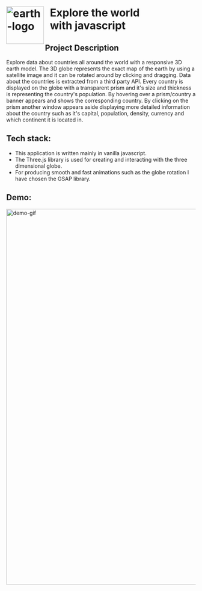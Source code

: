 
<h1><img src="https://user-images.githubusercontent.com/74594156/163781965-5c00e29c-55a7-4e6b-95cc-ebdaf1849f1e.png" align="left" alt="earth-logo" width="100">&nbsp; Explore the world<br />&nbsp; with javascript</h1> 

## Project Description

Explore data about countries all around the world with a responsive 3D earth model. The 3D globe represents the exact map of the earth by using a satellite image and it can be rotated around by clicking and dragging. Data about the countries is extracted from a third party API. Every country is displayed on the globe with a transparent prism and it's size and thickness is representing the country's population. By hovering over a prism/country a banner appears and shows the corresponding country. By clicking on the prism another window appears aside displaying more detailed information about the country such as it's capital, population, density, currency and which continent it is located in.

## Tech stack:

- This application is written mainly in vanilla javascript. 
- The Three.js library is used for creating and interacting with the three dimensional globe. 
- For producing smooth and fast animations such as the globe rotation I have chosen the GSAP library.  

## Demo: 

<img src="https://user-images.githubusercontent.com/74594156/163781105-88d66b25-8687-4adc-b4a6-98149e1bcf6b.gif" width="1000" alt="demo-gif">




